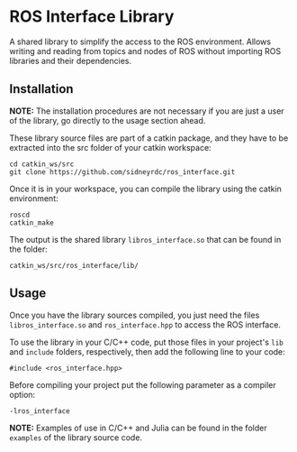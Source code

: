 # ROS Interface Library

A shared library to simplify the access to the ROS environment. Allows writing
and reading from topics and nodes of ROS without importing ROS libraries and their
dependencies.

## Installation

**NOTE:** The installation procedures are not necessary if you are just a user of the library,
go directly to the usage section ahead.

These library source files are part of a catkin package, and they have to be extracted
into the src folder of your catkin workspace:
```
cd catkin_ws/src
git clone https://github.com/sidneyrdc/ros_interface.git
```

Once it is in your workspace, you can compile the library using the catkin environment:
```
roscd
catkin_make
```

The output is the shared library `libros_interface.so` that can be found in the folder:
```
catkin_ws/src/ros_interface/lib/
```

## Usage

Once you have the library sources compiled, you just need the files `libros_interface.so`
and `ros_interface.hpp` to access the ROS interface.

To use the library in your C/C++ code, put those files in your project's `lib` and
`include` folders, respectively, then add the following line to your code:
```
#include <ros_interface.hpp>
```

Before compiling your project put the following parameter as a compiler option:
```
-lros_interface
```

**NOTE:** Examples of use in C/C++ and Julia can be found in the folder `examples`
of the library source code.
